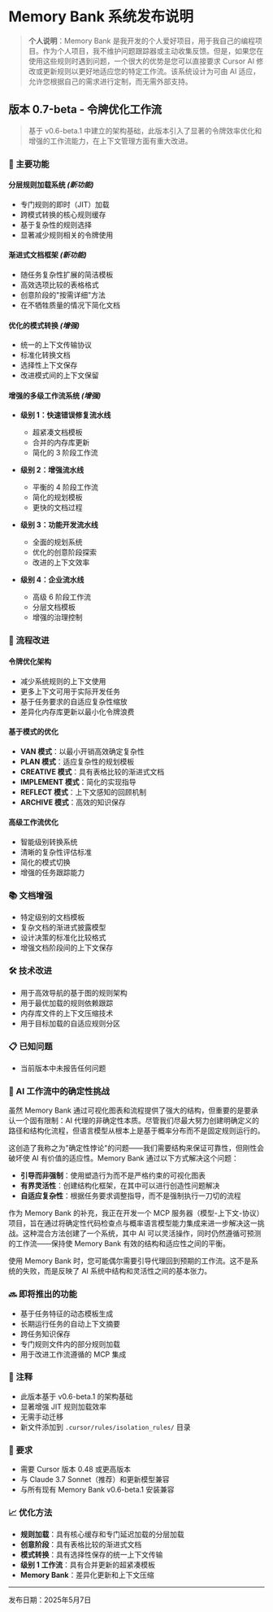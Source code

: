 # Memory Bank 系统发布说明

> **个人说明**：Memory Bank 是我开发的个人爱好项目，用于我自己的编程项目。作为个人项目，我不维护问题跟踪器或主动收集反馈。但是，如果您在使用这些规则时遇到问题，一个很大的优势是您可以直接要求 Cursor AI 修改或更新规则以更好地适应您的特定工作流。该系统设计为可由 AI 适应，允许您根据自己的需求进行定制，而无需外部支持。

## 版本 0.7-beta - 令牌优化工作流

> 基于 v0.6-beta.1 中建立的架构基础，此版本引入了显著的令牌效率优化和增强的工作流能力，在上下文管理方面有重大改进。

### 🌟 主要功能

#### 分层规则加载系统 _(新功能)_
- 专门规则的即时（JIT）加载
- 跨模式转换的核心规则缓存
- 基于复杂性的规则选择
- 显著减少规则相关的令牌使用

#### 渐进式文档框架 _(新功能)_
- 随任务复杂性扩展的简洁模板
- 高效选项比较的表格格式
- 创意阶段的"按需详细"方法
- 在不牺牲质量的情况下简化文档

#### 优化的模式转换 _(增强)_
- 统一的上下文传输协议
- 标准化转换文档
- 选择性上下文保存
- 改进模式间的上下文保留

#### 增强的多级工作流系统 _(增强)_
- **级别 1：快速错误修复流水线**
  - 超紧凑文档模板
  - 合并的内存库更新
  - 简化的 3 阶段工作流

- **级别 2：增强流水线**
  - 平衡的 4 阶段工作流
  - 简化的规划模板
  - 更快的文档过程

- **级别 3：功能开发流水线**
  - 全面的规划系统
  - 优化的创意阶段探索
  - 改进的上下文效率

- **级别 4：企业流水线**
  - 高级 6 阶段工作流
  - 分层文档模板
  - 增强的治理控制

### 🔄 流程改进

#### 令牌优化架构
- 减少系统规则的上下文使用
- 更多上下文可用于实际开发任务
- 基于任务要求的自适应复杂性缩放
- 差异化内存库更新以最小化令牌浪费

#### 基于模式的优化
- **VAN 模式**：以最小开销高效确定复杂性
- **PLAN 模式**：适应复杂性的规划模板
- **CREATIVE 模式**：具有表格比较的渐进式文档
- **IMPLEMENT 模式**：简化的实现指导
- **REFLECT 模式**：上下文感知的回顾机制
- **ARCHIVE 模式**：高效的知识保存

#### 高级工作流优化
- 智能级别转换系统
- 清晰的复杂性评估标准
- 简化的模式切换
- 增强的任务跟踪能力

### 📚 文档增强
- 特定级别的文档模板
- 复杂文档的渐进式披露模型
- 设计决策的标准化比较格式
- 增强文档阶段间的上下文保存

### 🛠 技术改进
- 用于高效导航的基于图的规则架构
- 用于最优加载的规则依赖跟踪
- 内存库文件的上下文压缩技术
- 用于目标加载的自适应规则分区

### 📋 已知问题
- 当前版本中未报告任何问题

### 🧠 AI 工作流中的确定性挑战

虽然 Memory Bank 通过可视化图表和流程提供了强大的结构，但重要的是要承认一个固有限制：AI 代理的非确定性本质。尽管我们尽最大努力创建明确定义的路径和结构化流程，但语言模型从根本上是基于概率分布而不是固定规则运行的。

这创造了我称之为"确定性悖论"的问题——我们需要结构来保证可靠性，但刚性会破坏使 AI 有价值的适应性。Memory Bank 通过以下方式解决这个问题：

- **引导而非强制**：使用塑造行为而不是严格约束的可视化图表
- **有界灵活性**：创建结构化框架，在其中可以进行创造性问题解决
- **自适应复杂性**：根据任务要求调整指导，而不是强制执行一刀切的流程

作为 Memory Bank 的补充，我正在开发一个 MCP 服务器（模型-上下文-协议）项目，旨在通过将确定性代码检查点与概率语言模型能力集成来进一步解决这一挑战。这种混合方法创建了一个系统，其中 AI 可以灵活操作，同时仍然遵循可预测的工作流——保持使 Memory Bank 有效的结构和适应性之间的平衡。

使用 Memory Bank 时，您可能偶尔需要引导代理回到预期的工作流。这不是系统的失败，而是反映了 AI 系统中结构和灵活性之间的基本张力。

### 🔜 即将推出的功能
- 基于任务特征的动态模板生成
- 长期运行任务的自动上下文摘要
- 跨任务知识保存
- 专门规则文件内的部分规则加载
- 用于改进工作流遵循的 MCP 集成

### 📝 注释
- 此版本基于 v0.6-beta.1 的架构基础
- 显著增强 JIT 规则加载效率
- 无需手动迁移
- 新文件添加到 `.cursor/rules/isolation_rules/` 目录

### 🔧 要求
- 需要 Cursor 版本 0.48 或更高版本
- 与 Claude 3.7 Sonnet（推荐）和更新模型兼容
- 与所有现有 Memory Bank v0.6-beta.1 安装兼容

### 📈 优化方法
- **规则加载**：具有核心缓存和专门延迟加载的分层加载
- **创意阶段**：具有表格比较的渐进式文档
- **模式转换**：具有选择性保存的统一上下文传输
- **级别 1 工作流**：具有合并更新的超紧凑模板
- **Memory Bank**：差异化更新和上下文压缩

---
发布日期：2025年5月7日